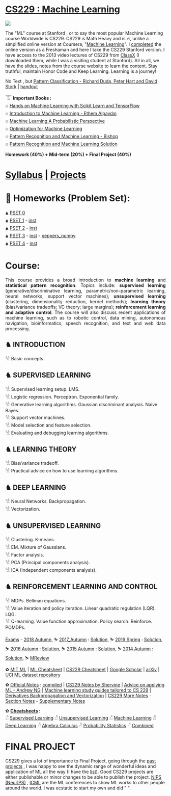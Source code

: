 # [CS229 : Machine Learning](http://cs229.stanford.edu/)

<img src="https://github.com/SKKSaikia/CS229_ML/blob/master/img/cs229.jpg">

The "ML" course at Stanford , or to say the most popular Machine Learning course Worldwide is CS229. CS229 is Math Heavy and is 🔥, unlike a simplified online version at Coursera, "[Machine Learning](https://www.coursera.org/learn/machine-learning)". I [completed](https://www.coursera.org/account/accomplishments/verify/4G25AQXD9LDG) the online version as a Freshaman and here I take the CS229 Stanford version. I have access to the 2013 video lectures of CS229 from [ClassX](http://classx.stanford.edu/) (I downloaded them, while I was a visiting student at Stanford). All in all, we have the slides, notes from the course website to learn the content. Stay truthful, maintain Honor Code and Keep Learning. Learning is a journey! 

No Text , but [Pattern Classification - Richard Duda, Peter Hart and David Stork](https://github.com/SKKSaikia/CS229_ML/blob/master/doc/Pattern%20Classification%20by%20Richard%20O.%20Duda%2C%20David%20G.%20Stork%2C%20Peter%20E.Hart%20.pdf) | [handout](https://github.com/SKKSaikia/CS229_ML/blob/master/doc/handout.pdf)

𓄆 <b>Important Books : </b><br/>
𓊖 [Hands on Machine Learning with Scikit Learn and TensorFlow](https://github.com/SKKSaikia/CS229_ML/blob/master/doc/Hands%20on%20Machine%20Learning%20with%20Scikit%20Learn%20and%20TensorFlow_2.pdf) <br/>
𓊖 [Introduction to Machine Learning - Ethem Alpaydın](https://github.com/SKKSaikia/CS229_ML/blob/master/doc/Introduction%20to%20Machine%20Learning%20Ethem%20Alpayd%C4%B1n_machinelearning_2010.pdf) <br/>
𓊖 [Machine Learning A Probabilistic Perspective](https://doc.lagout.org/science/Artificial%20Intelligence/Machine%20learning/Machine%20Learning_%20A%20Probabilistic%20Perspective%20%5BMurphy%202012-08-24%5D.pdf) <br/>
𓊖 [Optimization for Machine Learning](https://github.com/SKKSaikia/CS229_ML/blob/master/doc/Optimization%20for%20Machine%20Learning%20%5BSra%2C%20Nowozin%20%26%20Wright%202011-09-30%5D.pdf) <br/>
𓊖 [Pattern Recognition and Machine Learning - Bishop](https://github.com/SKKSaikia/CS229_ML/blob/master/doc/Bishop%20-%20Pattern%20Recognition%20And%20Machine%20Learning%20-%20Springer%20%202006.pdf) <br/>
𓊖 [Pattern Recognition and Machine Learning Solution](https://github.com/SKKSaikia/CS229_ML/blob/master/doc/Pattern%20Recognition%20and%20Machine%20Learning%20Solution.pdf) <br/>

<b> Homework (40%) + Mid-term (20%) + Final Project (40%) </b>

# [Syllabus](http://cs229.stanford.edu/syllabus.html) | [Projects](http://cs229.stanford.edu/projects.html) 

# 🥤 Homeworks (Problem Set):

🛦 [PSET 0](https://github.com/SKKSaikia/CS229_ML/blob/master/PSET/2018/ps0.pdf) <br/>
🛦 [PSET 1](https://github.com/SKKSaikia/CS229_ML/blob/master/PSET/2018/ps1.zip) - [inst](https://github.com/SKKSaikia/CS229_ML/blob/master/PSET/2018/ps1.txt) <br/> 
🛦 [PSET 2](https://github.com/SKKSaikia/CS229_ML/blob/master/PSET/2018/ps2.zip) - [inst](https://github.com/SKKSaikia/CS229_ML/blob/master/PSET/2018/ps2.txt) <br/>
🛦 [PSET 3](https://github.com/SKKSaikia/CS229_ML/blob/master/PSET/2018/ps3.zip) - [inst](https://github.com/SKKSaikia/CS229_ML/blob/master/PSET/2018/ps3.txt) - [peppers_numpy](https://github.com/SKKSaikia/CS229_ML/blob/master/PSET/2018/peppers_numpy.zip) <br/>
🛦 [PSET 4](https://github.com/SKKSaikia/CS229_ML/blob/master/PSET/2018/ps4_v5_release.zip) - [inst](https://github.com/SKKSaikia/CS229_ML/blob/master/PSET/2018/ps4.txt) <br/>

# Course:

<p align="justify">This course provides a broad introduction to <b>machine learning</b> and <b>statistical pattern recognition</b>. Topics include: <b>supervised learning</b> (generative/discriminative learning, parametric/non-parametric learning, neural networks, support vector machines); <b>unsupervised learning</b> (clustering, dimensionality reduction, kernel methods); <b>learning theory</b> (bias/variance tradeoffs; VC theory; large margins); <b>reinforcement learning and adaptive control</b>. The course will also discuss recent applications of machine learning, such as to robotic control, data mining, autonomous navigation, bioinformatics, speech recognition, and text and web data processing.</p>

<h2><b> ♞ INTRODUCTION </b></h2>

𓀽 Basic concepts.

<h2><b> ♞ SUPERVISED LEARNING </b></h2>

𓀽 Supervised learning setup. LMS. <br/>
𓀽 Logistic regression. Perceptron. Exponential family. <br/>
𓀽 Generative learning algorithms. Gaussian discriminant analysis. Naive Bayes. <br/>
𓀽 Support vector machines. <br/>
𓀽 Model selection and feature selection. <br/>
𓀽 Evaluating and debugging learning algorithms. <br/>

<h2><b> ♞ LEARNING THEORY </b></h2>

𓀽 Bias/variance tradeoff. <br/>
𓀽 Practical advice on how to use learning algorithms. <br/>

<h2><b> ♞ DEEP LEARNING </b></h2>

𓀽 Neural Networks. Backpropagation. <br/>
𓀽 Vectorization. <br/>

<h2><b> ♞ UNSUPERVISED LEARNING </b></h2>

𓀽 Clustering. K-means. <br/>
𓀽 EM. Mixture of Gaussians. <br/>
𓀽 Factor analysis. <br/>
𓀽 PCA (Principal components analysis). <br/>
𓀽 ICA (Independent components analysis). <br/>

<h2><b> ♞ REINFORCEMENT LEARNING AND CONTROL </b></h2>

𓀽 MDPs. Bellman equations. <br/>
𓀽 Value iteration and policy iteration. Linear quadratic regulation (LQR). LQG. <br/>
𓀽 Q-learning. Value function approximation. Policy search. Reinforce. POMDPs. <br/>


[Exams](https://github.com/SKKSaikia/CS229_ML/tree/master/Exams) - [2018 Autumn](https://github.com/SKKSaikia/CS229_ML/blob/master/Exams/MTfinalTBA_aut_2018.pdf), ⛷ [2017_Autumn](https://github.com/SKKSaikia/CS229_ML/blob/master/Exams/2017_Aut_Midterm.pdf) : [Solution](https://github.com/SKKSaikia/CS229_ML/blob/master/Exams/2017_Aut_Midterm_soln.pdf), ⛷ [2016 Spring](https://github.com/SKKSaikia/CS229_ML/blob/master/Exams/2016_Spr_Midterm.pdf) : [Solution](https://github.com/SKKSaikia/CS229_ML/blob/master/Exams/2016_Spr_Midterm_soln.pdf), ⛷ [2016 Autumn](https://github.com/SKKSaikia/CS229_ML/blob/master/Exams/2016_Aut_Midterm.pdf) : [Solution](https://github.com/SKKSaikia/CS229_ML/blob/master/Exams/2016_Aut_Midterm_2.pdf), ⛷ [2015 Autumn](https://github.com/SKKSaikia/CS229_ML/blob/master/Exams/midterm2015.pdf) : [Solution](https://github.com/SKKSaikia/CS229_ML/blob/master/Exams/practicemidterm2sol.pdf), ⛷ [2014 Autumn](https://github.com/SKKSaikia/CS229_ML/blob/master/Exams/midterm2014.pdf) : [Solution](https://github.com/SKKSaikia/CS229_ML/blob/master/Exams/practicemidterm1sol.pdf), ⛷ [MReview](https://github.com/SKKSaikia/CS229_ML/blob/master/Exams/cs229-mt-review.pdf)     

✿ [MIT ML](http://machinelearning.mit.edu/) | [ML Cheatsheet](https://ml-cheatsheet.readthedocs.io/en/latest/) | [CS229 Cheatsheet](https://stanford.edu/~shervine/teaching/cs-229/cheatsheet-supervised-learning) | [Google Scholar](https://scholar.google.co.in/) | [arXiv](https://arxiv.org/) | [UCI ML dataset repository](http://archive.ics.uci.edu/ml/index.php)

✿ [Official Notes](https://github.com/SKKSaikia/CS229_ML/tree/master/doc/cs229-notes-all) : [compiled](https://github.com/SKKSaikia/CS229_ML/blob/master/doc/CS229.pdf) | [CS229 Notes by Shervine](https://stanford.edu/~shervine/teaching/cs-229.html) | [Advice on applying ML - Andrew NG](https://github.com/SKKSaikia/CS229_ML/blob/master/doc/ML-advice.pdf) | [Machine learning study guides tailored to CS 229](https://stanford.edu/~shervine/teaching/cs-229/cheatsheet-supervised-learning) | [Derivatives Backpropagation and Vectorization](https://github.com/SKKSaikia/CS229_ML/blob/master/doc/Derivatives%20Backpropagation%20and%20Vectorization.pdf) | [CS229 More Notes](https://github.com/SKKSaikia/CS229_ML/tree/master/doc/NOTES) - [Section Notes](https://github.com/SKKSaikia/CS229_ML/tree/master/doc/NOTES/section_notes) - [Supplementary Notes](https://github.com/SKKSaikia/CS229_ML/tree/master/doc/NOTES/supplementary_notes)

✿ <b>[Cheatsheets](https://github.com/SKKSaikia/CS229_ML/tree/master/doc/cheatsheets) : </b><br/>
𓀯 [Supervised Learning](https://github.com/SKKSaikia/CS229_ML/blob/master/doc/cheatsheets/cheatsheet-supervised-learning.pdf)
𓀯 [Unsupervised Learning](https://github.com/SKKSaikia/CS229_ML/blob/master/doc/cheatsheets/cheatsheet-unsupervised-learning.pdf)
𓀯 [Machine Learning](https://github.com/SKKSaikia/CS229_ML/blob/master/doc/cheatsheets/cheatsheet-machine-learning-tips-and-tricks.pdf)
𓀯 [Deep Learning](https://github.com/SKKSaikia/CS229_ML/blob/master/doc/cheatsheets/cheatsheet-deep-learning.pdf)
𓀯 [Algebra Calculus](https://github.com/SKKSaikia/CS229_ML/blob/master/doc/cheatsheets/refresher-algebra-calculus.pdf)
𓀯 [Probability Statistics](https://github.com/SKKSaikia/CS229_ML/blob/master/doc/cheatsheets/refresher-probabilities-statistics.pdf)
𓀯 [Combined](https://github.com/SKKSaikia/CS229_ML/blob/master/doc/cheatsheets/super-cheatsheet-machine-learning.pdf)

# FINAL PROJECT

CS229 gives a lot of importance to Final Project, going through the [past projects](http://cs229.stanford.edu/projects.html) , I was happy to see the dynamic range of wonderful ideas and application of ML all the way (I have the [list](https://github.com/SKKSaikia/CS229_ML/blob/master/CS229%20-%20Poster%20Session%20Number.xlsx)). Good CS229 projects are either publishable or minor changes to be able to publish the project. [NIPS (NeurIPS)](https://nips.cc/) , [ICML](https://icml.cc/) are the ML conferences to show ML works to other people around the world. I was ecstatic to start my own and did " ".
